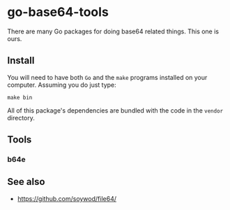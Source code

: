 # go-base64-tools

There are many Go packages for doing base64 related things. This one is ours.

## Install

You will need to have both `Go` and the `make` programs installed on your computer. Assuming you do just type:

```
make bin
```

All of this package's dependencies are bundled with the code in the `vendor` directory.

## Tools

### b64e


## See also

* https://github.com/soywod/file64/


